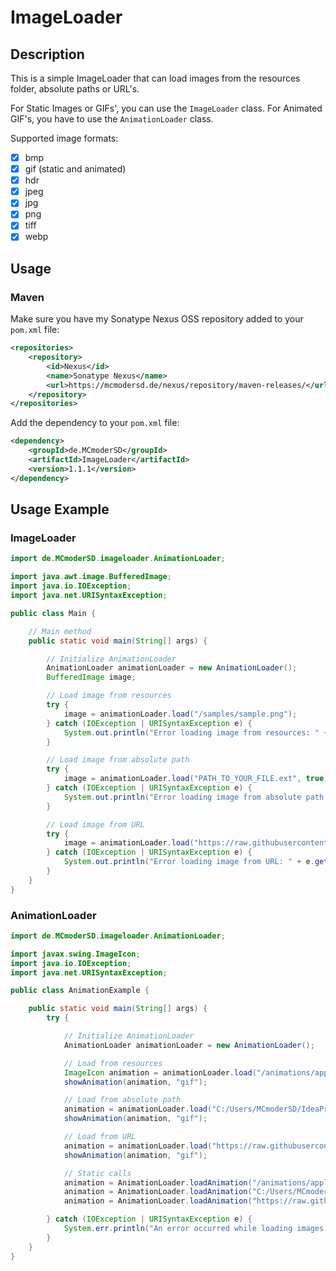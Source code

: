 # ImageLoader

## Description
This is a simple ImageLoader that can load images from the resources folder, absolute paths or URL's.

For Static Images or GIFs', you can use the `ImageLoader` class.
For Animated GIF's, you have to use the `AnimationLoader` class.

Supported image formats:

- [x] bmp
- [x] gif (static and animated)
- [x] hdr 
- [x] jpeg 
- [x] jpg 
- [x] png 
- [x] tiff 
- [x] webp

## Usage

### Maven
Make sure you have my Sonatype Nexus OSS repository added to your `pom.xml` file:
```xml
<repositories>
    <repository>
        <id>Nexus</id>
        <name>Sonatype Nexus</name>
        <url>https://mcmodersd.de/nexus/repository/maven-releases/</url>
    </repository>
</repositories>
```
Add the dependency to your `pom.xml` file:
```xml
<dependency>
    <groupId>de.MCmoderSD</groupId>
    <artifactId>ImageLoader</artifactId>
    <version>1.1.1</version>
</dependency>
```


## Usage Example

### ImageLoader
```java
import de.MCmoderSD.imageloader.AnimationLoader;

import java.awt.image.BufferedImage;
import java.io.IOException;
import java.net.URISyntaxException;

public class Main {

    // Main method
    public static void main(String[] args) {

        // Initialize AnimationLoader
        AnimationLoader animationLoader = new AnimationLoader();
        BufferedImage image;

        // Load image from resources
        try {
            image = animationLoader.load("/samples/sample.png");
        } catch (IOException | URISyntaxException e) {
            System.out.println("Error loading image from resources: " + e.getMessage());
        }

        // Load image from absolute path
        try {
            image = animationLoader.load("PATH_TO_YOUR_FILE.ext", true);
        } catch (IOException | URISyntaxException e) {
            System.out.println("Error loading image from absolute path: " + e.getMessage());
        }

        // Load image from URL
        try {
            image = animationLoader.load("https://raw.githubusercontent.com/MCmoderSD/ImageLoader/refs/heads/master/src/test/resources/samples/sample.webp");
        } catch (IOException | URISyntaxException e) {
            System.out.println("Error loading image from URL: " + e.getMessage());
        }
    }
}
```

### AnimationLoader
```java
import de.MCmoderSD.imageloader.AnimationLoader;

import javax.swing.ImageIcon;
import java.io.IOException;
import java.net.URISyntaxException;

public class AnimationExample {

    public static void main(String[] args) {
        try {

            // Initialize AnimationLoader
            AnimationLoader animationLoader = new AnimationLoader();

            // Load from resources
            ImageIcon animation = animationLoader.load("/animations/apple.gif");
            showAnimation(animation, "gif");

            // Load from absolute path
            animation = animationLoader.load("C:/Users/MCmoderSD/IdeaProjects/Packages/ImageLoader/src/test/resources/animations/apple.gif", true);
            showAnimation(animation, "gif");

            // Load from URL
            animation = animationLoader.load("https://raw.githubusercontent.com/MCmoderSD/ImageLoader/refs/heads/master/src/test/resources/animations/apple.gif");
            showAnimation(animation, "gif");

            // Static calls
            animation = AnimationLoader.loadAnimation("/animations/apple.gif", false);
            animation = AnimationLoader.loadAnimation("C:/Users/MCmoderSD/IdeaProjects/Packages/ImageLoader/src/test/resources/animations/apple.gif", true);
            animation = AnimationLoader.loadAnimation("https://raw.githubusercontent.com/MCmoderSD/ImageLoader/refs/heads/master/src/test/resources/animations/apple.gif", false);

        } catch (IOException | URISyntaxException e) {
            System.err.println("An error occurred while loading images: " + e.getMessage());
        }
    }
}
```